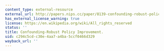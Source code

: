 ```yaml
---
content_type: external-resource
external_url: http://papers.nips.cc/paper/8139-confounding-robust-policy-improvement
has_external_license_warning: true
license: https://en.wikipedia.org/wiki/All_rights_reserved
status: ''
title: Confounding-Robust Policy Improvement.
uid: c294c5cd-c30e-4aa7-a4ba-5ccf0466d329
wayback_url: ''
---
```

